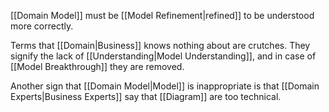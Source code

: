 [[Domain Model]] must be [[Model Refinement|refined]] to be understood more correctly.

Terms that [[Domain|Business]] knows nothing about are crutches. They signify the lack of [[Understanding|Model Understanding]], and in case of [[Model Breakthrough]] they are removed.

Another sign that [[Domain Model|Model]] is inappropriate is that [[Domain Experts|Business Experts]] say that [[Diagram]] are too technical.
